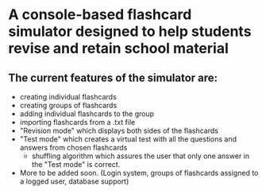 # A console-based flashcard simulator designed to help students revise and retain school material
## The current features of the simulator are:
* creating individual flashcards
* creating groups of flashcards
* adding individual flashcards to the group
* importing flashcards from a .txt file
* "Revision mode" which displays both sides of the flashcards
* "Test mode" which creates a virtual test with all the questions and answers from chosen flashcards
  * shuffling algorithm which assures the user that only one answer in the "Test mode" is correct.
* More to be added soon. (Login system, groups of flashcards assigned to a logged user, database support)

